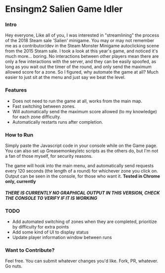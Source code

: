 # Ensingm2 Salien Game Idler

### Intro
Hey everyone, Like all of you, I was interested in "streamlining" the process of the 2018 Steam sale 'Salien' minigame. You may or may not remember me as a contributor/dev in the Steam Monster Minigame autoclicking scene from the 2015 Steam sale. I took a look at this year's game, and noticed it's much more... boring. No interactions between other players mean there are only a few interactions with the server, and they can be easily spoofed, as long as you wait out the timer of the round, and only send the maximum allowed score for a zone. So I figured, why automate the game at all? Much easier to just sit at the menu and just say we beat the level.

### Features
* Does not need to run the game at all, works from the main map.
* Fast switching between zones.
* Will automatically send the maximum score allowed (to my knowledge) for each zone difficulty.
* Automatically restarts runs after completion.

### How to Run
Simply paste the Javascript code in your console while on the Game page. You can also set up Greasemonkey/etc scripts as the others do, but I'm not a fan of those myself, for security reasons.

The game will hook into the main menu, and automatically send requests every 120 seconds (the length of a round) for whichever zone you click on. Output can be seen in the console, for those who want it. **Tested in Chrome only, currently**

#### ***THERE IS CURRENTLY NO GRAPHICAL OUTPUT IN THIS VERSION, CHECK THE CONSOLE TO VERIFY IF IT IS WORKING***

### TODO
* Add automated switching of zones when they are completed, prioritize by difficulty for extra points
* Add some kind of UI to display status
* Update player information window between runs

### Want to Contribute?
Feel free. You can submit whatever changes you'd like. Fork, PR, whatever. Go nuts.